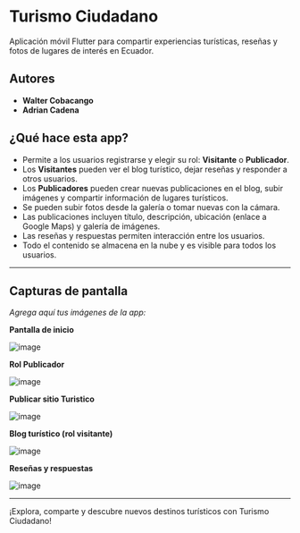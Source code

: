 # Turismo Ciudadano

Aplicación móvil Flutter para compartir experiencias turísticas, reseñas y fotos de lugares de interés en Ecuador.



## Autores

- **Walter Cobacango** 
- **Adrian Cadena**



## ¿Qué hace esta app?

- Permite a los usuarios registrarse y elegir su rol: **Visitante** o **Publicador**.
- Los **Visitantes** pueden ver el blog turístico, dejar reseñas y responder a otros usuarios.
- Los **Publicadores** pueden crear nuevas publicaciones en el blog, subir imágenes y compartir información de lugares turísticos.
- Se pueden subir fotos desde la galería o tomar nuevas con la cámara.
- Las publicaciones incluyen título, descripción, ubicación (enlace a Google Maps) y galería de imágenes.
- Las reseñas y respuestas permiten interacción entre los usuarios.
- Todo el contenido se almacena en la nube y es visible para todos los usuarios.

---

## Capturas de pantalla

_Agrega aquí tus imágenes de la app:_

**Pantalla de inicio**

![image](https://github.com/user-attachments/assets/620446d8-88f0-4d61-b6ac-a79f37ce5fbb)

**Rol Publicador**

![image](https://github.com/user-attachments/assets/cfa23c13-4c45-481e-9b01-29806319863c)

**Publicar sitio Turistico**

![image](https://github.com/user-attachments/assets/5b58234b-2898-40fe-bf88-31e38252d2ab)


**Blog turístico (rol visitante)**

![image](https://github.com/user-attachments/assets/24feaef8-e56f-4474-a949-88f2967e79f6)


**Reseñas y respuestas**

![image](https://github.com/user-attachments/assets/9a9a6efa-3ab8-4bd7-b7a7-3f1ee6a1c640)




---

¡Explora, comparte y descubre nuevos destinos turísticos con Turismo Ciudadano!
